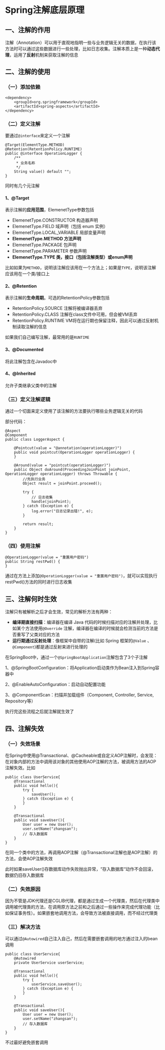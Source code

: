 # Spring注解底层原理

## 一、注解的作用

注解（Annotation）可以用于直观地指明一些与业务逻辑无关的数据，在执行该方法时可以通过这些数据进行一些处理，比如日志收集。注解本质上是一种**动态代理**，运用了**反射**机制来获取注解的信息

## 二、注解的使用

### （一）添加依赖

```
<dependency>
    <groupId>org.springframework</groupId>
    <artifactId>spring-aspects</artifactId>
</dependency>
```

### （二）定义注解

要通过`@interface`来定义一个注解

```
@Target(ElementType.METHOD)
@Retention(RetentionPolicy.RUNTIME)
public @interface OperationLogger {
    /**
     * 业务名称
     */
    String value() default "";
}
```

同时有几个元注解

#### 1、@Target

表示注解的**应用范围**，ElemenetType参数包括

* ElemenetType.CONSTRUCTOR 构造器声明
* ElemenetType.FIELD 域声明（包括 enum 实例） 
* ElemenetType.LOCAL_VARIABLE 局部变量声明
* **ElemenetType.METHOD 方法声明**
* ElemenetType.PACKAGE 包声明
* ElemenetType.PARAMETER 参数声明
* **ElemenetType.TYPE 类，接口（包括注解类型）或enum声明**

比如如果为`METHOD`，说明该注解应该用在一个方法上；如果是`TYPE`，说明该注解应该用在一个类/接口上

#### 2、@Retention

表示注解的**生命周期**。可选的RetentionPolicy参数包括

* RetentionPolicy.SOURCE 注解将被编译器丢弃
* RetentionPolicy.CLASS 注解在class文件中可用，但会被VM丢弃
* RetentionPolicy.RUNTIME VM将在运行期也保留注释，因此可以通过反射机制读取注解的信息

如果我们自己编写注解，最常用的是`RUNTIME`

#### 3、@Documented

将此注解包含在Javadoc中

#### 4、@Inherited

允许子类继承父类中的注解

### （三）定义注解逻辑

通过一个切面来定义使用了该注解的方法要执行哪些业务逻辑无关的代码

部分代码：

```
@Aspect
@Component
public class LoggerAspect {

    @Pointcut(value = "@annotation(operationLogger)")
    public void pointcut(OperationLogger operationLogger) {
    }

    @Around(value = "pointcut(operationLogger)")
    public Object doAround(ProceedingJoinPoint joinPoint, OperationLogger operationLogger) throws Throwable {
        //先执行业务
        Object result = joinPoint.proceed();

        try {
            // 日志收集
            handle(joinPoint);
        } catch (Exception e) {
            log.error("日志记录出错!", e);
        }

        return result;
    }
}
```

### （四）使用注解

```
@OperationLogger(value = "重置用户密码")
public String restPwd() {
}
```

通过在方法上添加`@OperationLogger(value = "重置用户密码")`，就可以实现执行restPwd()方法的同时进行日志收集

## 三、注解何时生效

注解只有被解析之后才会生效，常见的解析方法有两种：

- **编译期直接扫描**：编译器在编译 Java 代码的时候扫描对应的注解并处理，比如某个方法使用`@Override` 注解，编译器在编译的时候就会检测当前的方法是否重写了父类对应的方法
- **运行期通过反射处理**：像框架中自带的注解(比如 Spring 框架的`@Value` 、`@Component`)都是通过反射来进行处理的

在SpringBoot中，通过一个`@SpringBootApplication`注解包含了3个子注解

1、@SpringBootConfiguration：将Application启动类作为Bean注入到Spring容器中

2、@EnableAutoConfiguration：启动自动配置功能

3、@ComponentScan：扫描并加载组件（Component, Controller, Service, Repository等）

执行完这些流程之后就注解就生效了

## 四、注解失效

### （一）失效场景

在Spring中使用@Transactional、@Cacheable或自定义AOP注解时，会发现：在对象内部的方法中调用该对象的其他使用AOP注解的方法，被调用方法的AOP注解失效。比如

```
public class UserService{
    @Transactional
    public void hello(){
        try {
            saveUser();
        } catch (Exception e) {
        }
    }
 
    @Transactional
    public void saveUser(){
        User user = new User();
        user.setName("zhangsan");
        // 存入数据库
    }
}
```

在同一个类中的方法，再调用AOP注解（@Transactional注解也是AOP注解）的方法，会使AOP注解失效

此时如果saveUser()存数据库动作失败抛出异常，“存入数据库“动作不会回滚，数据仍旧存入数据库

### （二）失效原因

因为不管是JDK代理还是CGLIB代理，都是通过生成一个代理类，然后在代理类中调用被代理类的方法，在调用原方法之前和之后通过一些操作来完成代理功能（比如保证事务性）。如果嵌套地调用方法，会导致方法被直接调用，而不经过代理类

### （三）解决方法

可以通过`@Autowired`自己注入自己，然后在需要嵌套调用的地方通过注入的bean调用

```
public class UserService{
	@Autowired
	private UserService userService;
	
    @Transactional
    public void hello(){
        try {
            userService.saveUser();
        } catch (Exception e) {
        }
    }
 
    @Transactional
    public void saveUser(){
        User user = new User();
        user.setName("zhangsan");
        // 存入数据库
    }
}
```

不过最好避免嵌套调用

